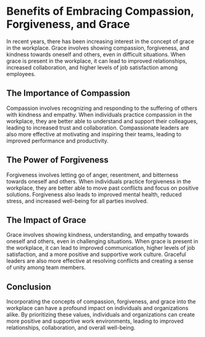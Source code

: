 Benefits of Embracing Compassion, Forgiveness, and Grace
=================================================================================

In recent years, there has been increasing interest in the concept of grace in the workplace. Grace involves showing compassion, forgiveness, and kindness towards oneself and others, even in difficult situations. When grace is present in the workplace, it can lead to improved relationships, increased collaboration, and higher levels of job satisfaction among employees.

The Importance of Compassion
----------------------------

Compassion involves recognizing and responding to the suffering of others with kindness and empathy. When individuals practice compassion in the workplace, they are better able to understand and support their colleagues, leading to increased trust and collaboration. Compassionate leaders are also more effective at motivating and inspiring their teams, leading to improved performance and productivity.

The Power of Forgiveness
------------------------

Forgiveness involves letting go of anger, resentment, and bitterness towards oneself and others. When individuals practice forgiveness in the workplace, they are better able to move past conflicts and focus on positive solutions. Forgiveness also leads to improved mental health, reduced stress, and increased well-being for all parties involved.

The Impact of Grace
-------------------

Grace involves showing kindness, understanding, and empathy towards oneself and others, even in challenging situations. When grace is present in the workplace, it can lead to improved communication, higher levels of job satisfaction, and a more positive and supportive work culture. Graceful leaders are also more effective at resolving conflicts and creating a sense of unity among team members.

Conclusion
----------

Incorporating the concepts of compassion, forgiveness, and grace into the workplace can have a profound impact on individuals and organizations alike. By prioritizing these values, individuals and organizations can create more positive and supportive work environments, leading to improved relationships, collaboration, and overall well-being.
